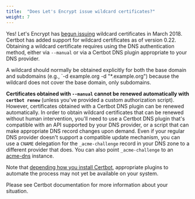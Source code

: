 ```yaml
---
title:  "Does Let's Encrypt issue wildcard certificates?"
weight: 7
---
```


Yes! Let's Encrypt has [begun issuing](https://community.letsencrypt.org/t/acme-v2-and-wildcard-certificate-support-is-live/55579) wildcard certificates in March 2018. Certbot has added support for wildcard certificates as of version 0.22. Obtaining a wildcard certificate requires using the DNS authentication method, either via `--manual` or via a Certbot DNS plugin appropriate to your DNS provider.

A wildcard should normally be obtained explicitly for both the base domain and subdomains (e.g., `-d example.org -d "*.example.org") because the wildcard does not cover the base domain, only subdomains.

**Certificates obtained with `--manual` cannot be renewed automatically with `certbot renew`** (unless you've provided a custom authorization script). However, certificates obtained with a Certbot DNS plugin can be renewed automatically. In order to obtain wildcard certificates that can be renewed without human intervention, you'll need to use a Certbot DNS plugin that's compatible with an API supported by your DNS provider, or a script that can make appropriate DNS record changes upon demand. Even if your regular DNS provider doesn't support a compatible update mechanism, you can use a `CNAME` delegation for the `_acme-challenge` record in your DNS zone to a different provider that does. You can also point `_acme-challenge` to an [acme-dns](https://github.com/joohoi/acme-dns) instance. 

Note that [depending how you install Certbot](https://community.letsencrypt.org/t/getting-wildcard-certificates-with-certbot/56285), appropriate plugins to automate the process may not yet be available on your system.

Please see Certbot documentation for more information about your situation.
